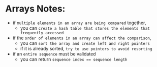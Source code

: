 # Arrays Notes:

- if `multiple elements in an array are being compared` together, 
  - you can `create a hash table that stores the elements that frequently accessed`
- if the `order of elements in an array can affect the comparison`, 
  - you can `sort the array and create left and right pointers`
  - if it is already sorted, `try to use pointers to avoid resorting`
- if an `entire sequence` must be validated
  - you can return `sequence index == sequence length`
